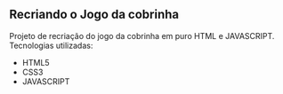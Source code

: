 ## Recriando o Jogo da cobrinha

Projeto de recriação do jogo da cobrinha em puro HTML e JAVASCRIPT. Tecnologias utilizadas:

- HTML5
- CSS3
- JAVASCRIPT

